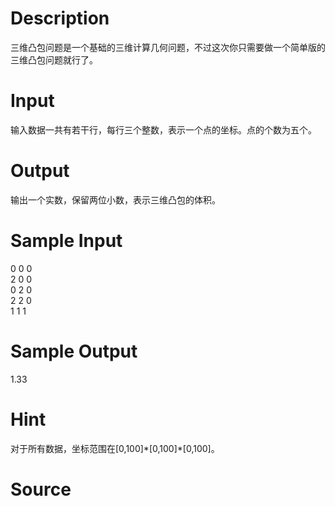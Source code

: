 
# Description

<div class="content">	三维凸包问题是一个基础的三维计算几何问题，不过这次你只需要做一个简单版的三维凸包问题就行了。

</div>

# Input

<div class="content">	输入数据一共有若干行，每行三个整数，表示一个点的坐标。点的个数为五个。

</div>

# Output

<div class="content">	输出一个实数，保留两位小数，表示三维凸包的体积。

</div>

# Sample Input

<div class="content"><span class="sampledata">0 0 0<br/>
2 0 0<br/>
0 2 0<br/>
2 2 0<br/>
1 1 1<br/>
</span></div>

# Sample Output

<div class="content"><span class="sampledata">1.33<br/>
</span></div>

# Hint

<div class="content"><p>	对于所有数据，坐标范围在[0,100]*[0,100]*[0,100]。<br/>
</p></div>

# Source

<div class="content"><p><a href="problemset.php?search="></a></p></div>

